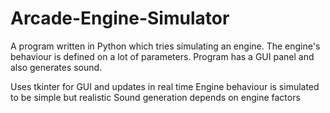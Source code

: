 # Arcade-Engine-Simulator
A program written in Python which tries simulating an engine. The engine's behaviour is defined on a lot of parameters. Program has a GUI panel and also generates sound.

Uses tkinter for GUI and updates in real time
Engine behaviour is simulated to be simple but realistic
Sound generation depends on engine factors

